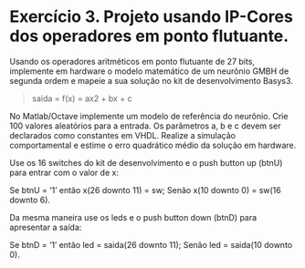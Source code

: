 # Exercício 3. Projeto usando IP-Cores dos operadores em ponto flutuante.
Usando os operadores aritméticos em ponto flutuante de 27 bits, implemente em hardware o modelo matemático de um neurônio GMBH de segunda ordem e mapeie a sua solução no kit de desenvolvimento Basys3.


> saida = f(x) = ax2 + bx + c

No Matlab/Octave implemente um modelo de referência do neurônio. Crie 100 valores aleatórios para a entrada. Os parâmetros a, b e c devem ser declarados como constantes em VHDL. Realize a simulação comportamental e estime o erro quadrático médio da solução em hardware.

Use os 16 switches do kit de desenvolvimento e o push button up (btnU) para entrar com o valor de x:

Se btnU = ‘1’ então x(26 downto 11) = sw; Senão x(10 downto 0) = sw(16 downto 6).

Da mesma maneira use os leds e o push button down (btnD) para apresentar a saída:

Se btnD = ‘1’ então led = saida(26 downto 11); Senão led = saida(10 downto 0).
